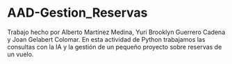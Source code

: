 # AAD-Gestion_Reservas
Trabajo hecho por Alberto Martínez Medina, Yuri Brooklyn Guerrero Cadena y Joan Gelabert Colomar. En esta actividad de Python trabajamos las consultas con la IA y la gestión de un pequeño proyecto sobre reservas de un vuelo.
